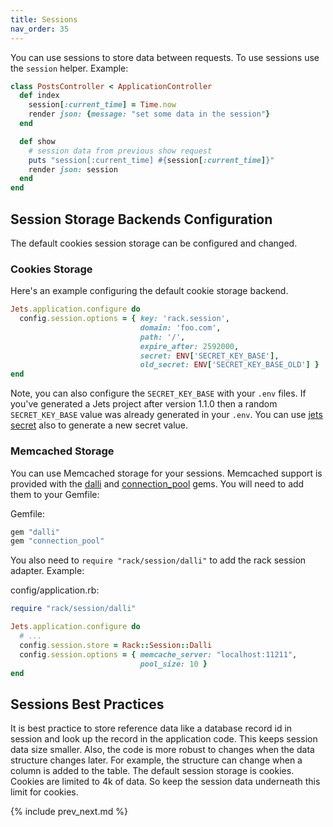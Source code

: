 ```yaml
---
title: Sessions
nav_order: 35
---
```


You can use sessions to store data between requests. To use sessions use the `session` helper. Example:

```ruby
class PostsController < ApplicationController
  def index
    session[:current_time] = Time.now
    render json: {message: "set some data in the session"}
  end

  def show
    # session data from previous show request
    puts "session[:current_time] #{session[:current_time]}"
    render json: session
  end
end
```

## Session Storage Backends Configuration

The default cookies session storage can be configured and changed.

### Cookies Storage

Here's an example configuring the default cookie storage backend.

```ruby
Jets.application.configure do
  config.session.options = { key: 'rack.session',
                             domain: 'foo.com',
                             path: '/',
                             expire_after: 2592000,
                             secret: ENV['SECRET_KEY_BASE'],
                             old_secret: ENV['SECRET_KEY_BASE_OLD'] }
end
```

Note, you can also configure the `SECRET_KEY_BASE` with your `.env` files. If you've generated a Jets project after version 1.1.0 then a random `SECRET_KEY_BASE` value was already generated in your `.env`.  You can use [jets secret](/reference/jets-secret/) also to generate a new secret value.

### Memcached Storage

You can use Memcached storage for your sessions. Memcached support is provided with the [dalli](https://github.com/petergoldstein/dalli) and [connection_pool](https://github.com/mperham/connection_pool) gems.  You will need to add them to your Gemfile:

Gemfile:

```ruby
gem "dalli"
gem "connection_pool"
```

You also need to `require "rack/session/dalli"` to add the rack session adapter.  Example:

config/application.rb:

```ruby
require "rack/session/dalli"

Jets.application.configure do
  # ...
  config.session.store = Rack::Session::Dalli
  config.session.options = { memcache_server: "localhost:11211",
                             pool_size: 10 }
end
```

## Sessions Best Practices

It is best practice to store reference data like a database record id in session and look up the record in the application code.  This keeps session data size smaller. Also, the code is more robust to changes when the data structure changes later.  For example, the structure can change when a column is added to the table. The default session storage is cookies.  Cookies are limited to 4k of data.  So keep the session data underneath this limit for cookies.

{% include prev_next.md %}